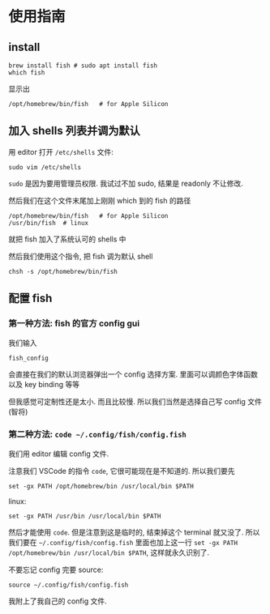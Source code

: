 # 使用指南

## install

```shell
brew install fish # sudo apt install fish
which fish
```

显示出

```shell
/opt/homebrew/bin/fish   # for Apple Silicon
```



## 加入 shells 列表并调为默认

用 editor 打开 `/etc/shells` 文件:

```shell
sudo vim /etc/shells
```

`sudo` 是因为要用管理员权限. 我试过不加 sudo, 结果是 readonly 不让修改.

然后我们在这个文件末尾加上刚刚 which 到的 fish 的路径

```shell
/opt/homebrew/bin/fish   # for Apple Silicon
/usr/bin/fish  # linux
```

就把 fish 加入了系统认可的 shells 中



然后我们使用这个指令, 把 fish 调为默认 shell 

```shell
chsh -s /opt/homebrew/bin/fish
```



## 配置 fish

### 第一种方法: fish 的官方 config gui

我们输入 

```shell
fish_config
```

会直接在我们的默认浏览器弹出一个 config 选择方案. 里面可以调颜色字体函数以及 key binding 等等

但我感觉可定制性还是太小. 而且比较慢. 所以我们当然是选择自己写 config 文件 (智将)

### 第二种方法: `code ~/.config/fish/config.fish`

我们用 editor 编辑 config 文件. 

注意我们 VSCode 的指令 `code`, 它很可能现在是不知道的. 所以我们要先 

```shell
set -gx PATH /opt/homebrew/bin /usr/local/bin $PATH
```

linux:

```shell
set -gx PATH /usr/bin /usr/local/bin $PATH
```

然后才能使用 `code`. 但是注意到这是临时的, 结束掉这个 terminal 就又没了. 所以我们要在 `~/.config/fish/config.fish` 里面也加上这一行 `set -gx PATH /opt/homebrew/bin /usr/local/bin $PATH`, 这样就永久识别了. 

不要忘记 config 完要 source:

```shell
source ~/.config/fish/config.fish
```

我附上了我自己的 config 文件. 









